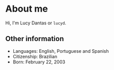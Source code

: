 # About me

Hi, I'm Lucy Dantas or `lucyd`.

## Other information
 - Languages: English, Portuguese and Spanish
 - Citizenship: Brazilian
 - Born: February 22, 2003
